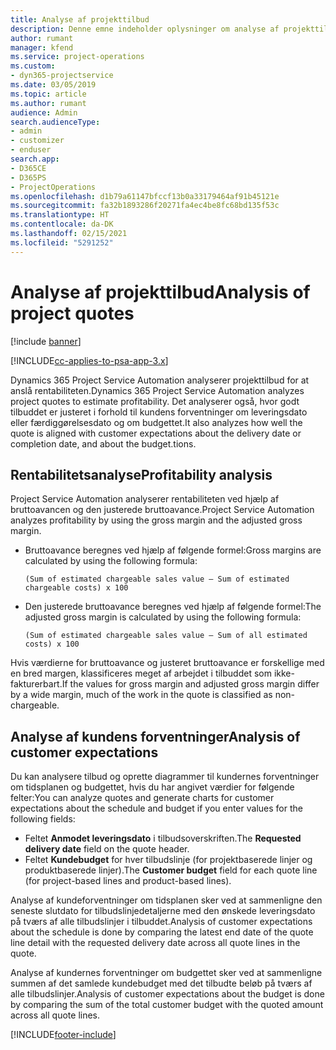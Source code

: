 ```yaml
---
title: Analyse af projekttilbud
description: Denne emne indeholder oplysninger om analyse af projekttilbud.
author: rumant
manager: kfend
ms.service: project-operations
ms.custom:
- dyn365-projectservice
ms.date: 03/05/2019
ms.topic: article
ms.author: rumant
audience: Admin
search.audienceType:
- admin
- customizer
- enduser
search.app:
- D365CE
- D365PS
- ProjectOperations
ms.openlocfilehash: d1b79a61147bfccf13b0a33179464af91b45121e
ms.sourcegitcommit: fa32b1893286f20271fa4ec4be8fc68bd135f53c
ms.translationtype: HT
ms.contentlocale: da-DK
ms.lasthandoff: 02/15/2021
ms.locfileid: "5291252"
---
```

# <a name="analysis-of-project-quotes"></a><span data-ttu-id="18222-103">Analyse af projekttilbud</span><span class="sxs-lookup"><span data-stu-id="18222-103">Analysis of project quotes</span></span>

[!include [banner](../includes/psa-now-project-operations.md)]

[!INCLUDE[cc-applies-to-psa-app-3.x](../includes/cc-applies-to-psa-app-3x.md)]

<span data-ttu-id="18222-104">Dynamics 365 Project Service Automation analyserer projekttilbud for at anslå rentabiliteten.</span><span class="sxs-lookup"><span data-stu-id="18222-104">Dynamics 365 Project Service Automation analyzes project quotes to estimate profitability.</span></span> <span data-ttu-id="18222-105">Det analyserer også, hvor godt tilbuddet er justeret i forhold til kundens forventninger om leveringsdato eller færdiggørelsesdato og om budgettet.</span><span class="sxs-lookup"><span data-stu-id="18222-105">It also analyzes how well the quote is aligned with customer expectations about the delivery date or completion date, and about the budget.tions.</span></span>

## <a name="profitability-analysis"></a><span data-ttu-id="18222-106">Rentabilitetsanalyse</span><span class="sxs-lookup"><span data-stu-id="18222-106">Profitability analysis</span></span>

<span data-ttu-id="18222-107">Project Service Automation analyserer rentabiliteten ved hjælp af bruttoavancen og den justerede bruttoavance.</span><span class="sxs-lookup"><span data-stu-id="18222-107">Project Service Automation analyzes profitability by using the gross margin and the adjusted gross margin.</span></span>

- <span data-ttu-id="18222-108">Bruttoavance beregnes ved hjælp af følgende formel:</span><span class="sxs-lookup"><span data-stu-id="18222-108">Gross margins are calculated by using the following formula:</span></span>

  `
    (Sum of estimated chargeable sales value – Sum of estimated chargeable costs) x 100
  `
- <span data-ttu-id="18222-109">Den justerede bruttoavance beregnes ved hjælp af følgende formel:</span><span class="sxs-lookup"><span data-stu-id="18222-109">The adjusted gross margin is calculated by using the following formula:</span></span>

  `
    (Sum of estimated chargeable sales value – Sum of all estimated costs) x 100
  `

<span data-ttu-id="18222-110">Hvis værdierne for bruttoavance og justeret bruttoavance er forskellige med en bred margen, klassificeres meget af arbejdet i tilbuddet som ikke-fakturerbart.</span><span class="sxs-lookup"><span data-stu-id="18222-110">If the values for gross margin and adjusted gross margin differ by a wide margin, much of the work in the quote is classified as non-chargeable.</span></span>

## <a name="analysis-of-customer-expectations"></a><span data-ttu-id="18222-111">Analyse af kundens forventninger</span><span class="sxs-lookup"><span data-stu-id="18222-111">Analysis of customer expectations</span></span>

<span data-ttu-id="18222-112">Du kan analysere tilbud og oprette diagrammer til kundernes forventninger om tidsplanen og budgettet, hvis du har angivet værdier for følgende felter:</span><span class="sxs-lookup"><span data-stu-id="18222-112">You can analyze quotes and generate charts for customer expectations about the schedule and budget if you enter values for the following fields:</span></span>

- <span data-ttu-id="18222-113">Feltet **Anmodet leveringsdato** i tilbudsoverskriften.</span><span class="sxs-lookup"><span data-stu-id="18222-113">The **Requested delivery date** field on the quote header.</span></span>
- <span data-ttu-id="18222-114">Feltet **Kundebudget** for hver tilbudslinje (for projektbaserede linjer og produktbaserede linjer).</span><span class="sxs-lookup"><span data-stu-id="18222-114">The **Customer budget** field for each quote line (for project-based lines and product-based lines).</span></span>

<span data-ttu-id="18222-115">Analyse af kundeforventninger om tidsplanen sker ved at sammenligne den seneste slutdato for tilbudslinjedetaljerne med den ønskede leveringsdato på tværs af alle tilbudslinjer i tilbuddet.</span><span class="sxs-lookup"><span data-stu-id="18222-115">Analysis of customer expectations about the schedule is done by comparing the latest end date of the quote line detail with the requested delivery date across all quote lines in the quote.</span></span>

<span data-ttu-id="18222-116">Analyse af kundernes forventninger om budgettet sker ved at sammenligne summen af det samlede kundebudget med det tilbudte beløb på tværs af alle tilbudslinjer.</span><span class="sxs-lookup"><span data-stu-id="18222-116">Analysis of customer expectations about the budget is done by comparing the sum of the total customer budget with the quoted amount across all quote lines.</span></span>


[!INCLUDE[footer-include](../includes/footer-banner.md)]
